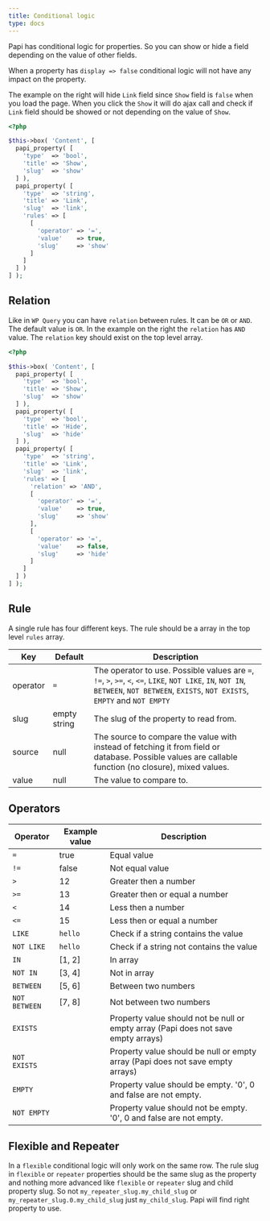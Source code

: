 ```yaml
---
title: Conditional logic
type: docs
---
```


Papi has conditional logic for properties. So you can show or hide a field depending on the value of other fields.

When a property has `display => false` conditional logic will not have any impact on the property.

The example on the right will hide `Link` field since `Show` field is `false` when you load the page. When you click the `Show` it will do ajax call and check if `Link` field should be showed or not depending on the value of `Show`.

```php
<?php

$this->box( 'Content', [
  papi_property( [
    'type'  => 'bool',
    'title' => 'Show',
    'slug'  => 'show'
  ] ),
  papi_property( [
    'type'  => 'string',
    'title' => 'Link',
    'slug'  => 'link',
    'rules' => [
      [
        'operator' => '=',
        'value'    => true,
        'slug'     => 'show'
      ]
    ]
  ] )
] );
```

## Relation

Like in `WP Query` you can have `relation` between rules. It can be `OR` or `AND`. The default value is `OR`. In the example on the right the `relation` has `AND` value. The `relation` key should exist on the top level array.

```php
<?php

$this->box( 'Content', [
  papi_property( [
    'type'  => 'bool',
    'title' => 'Show',
    'slug'  => 'show'
  ] ),
  papi_property( [
    'type'  => 'bool',
    'title' => 'Hide',
    'slug'  => 'hide'
  ] ),
  papi_property( [
    'type'  => 'string',
    'title' => 'Link',
    'slug'  => 'link',
    'rules' => [
      'relation' => 'AND',
      [
        'operator' => '=',
        'value'    => true,
        'slug'     => 'show'
      ],
      [
        'operator' => '=',
        'value'    => false,
        'slug'     => 'hide'
      ]
    ]
  ] )
] );
```

## Rule

A single rule has four different keys. The rule should be a array in the top level `rules` array.

Key         | Default      | Description
------------|--------------|------------
operator    | `=`          | The operator to use. Possible values are `=`, `!=`, `>`, `>=`, `<`, `<=`, `LIKE`, `NOT LIKE`, `IN`, `NOT IN`, `BETWEEN`, `NOT BETWEEN`, `EXISTS`, `NOT EXISTS`, `EMPTY` and `NOT EMPTY`
slug        | empty string | The slug of the property to read from.
source      | null         | The source to compare the value with instead of fetching it from field or database. Possible values are callable function (no closure), mixed values.
value       | null         | The value to compare to.

## Operators

Operator       | Example value | Description
---------------|---------------|-----------------
`=`            | true          | Equal value
`!=`           | false         | Not equal value
`>`            | 12            | Greater then a number
`>=`           | 13            | Greater then or equal a number
`<`            | 14            | Less then a number
`<=`           | 15            | Less then or equal a number
`LIKE`         | `hello`       | Check if a string contains the value
`NOT LIKE`     | `hello`       | Check if a string not contains the value
`IN`           | [1, 2]        | In array
`NOT IN`       | [3, 4]        | Not in array
`BETWEEN`      | [5, 6]        | Between two numbers
`NOT BETWEEN`  | [7, 8]        | Not between two numbers
`EXISTS`       |               | Property value should not be null or empty array (Papi does not save empty arrays)
`NOT EXISTS`   |               | Property value should be null or empty array (Papi does not save empty arrays)
`EMPTY`        |               | Property value should be empty. '0', 0 and false are not empty.
`NOT EMPTY`    |               | Property value should not be empty. '0', 0 and false are not empty.

## Flexible and Repeater

In a `flexible` conditional logic will only work on the same row. The rule slug in `flexible` or `repeater` properties should be the same slug as the property and nothing more advanced like `flexible` or `repeater` slug and child property slug. So not `my_repeater_slug.my_child_slug` or `my_repeater_slug.0.my_child_slug` just `my_child_slug`. Papi will find right property to use.
